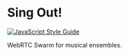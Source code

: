 # Sing Out!

[![JavaScript Style Guide](https://img.shields.io/badge/code_style-standard-brightgreen.svg)](https://standardjs.com)

WebRTC Swarm for musical ensembles.
